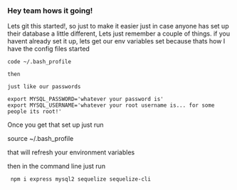 ### Hey team hows it going!
Lets git this started!, so just to make it easier just in case anyone has set up their database a little different,
Lets just remember a couple of things. if you havent already set it up, lets get our env variables set because thats how I have the config files started

```
code ~/.bash_profile

then

just like our passwords

export MYSQL_PASSWORD='whatever your password is'
export MYSQL_USERNAME='whatever your root username is... for some people its root!'
```

Once you get that set up just run 

source ~/.bash_profile

that will refresh your environment variables

then in the command line just run 
```
 npm i express mysql2 sequelize sequelize-cli
 ```